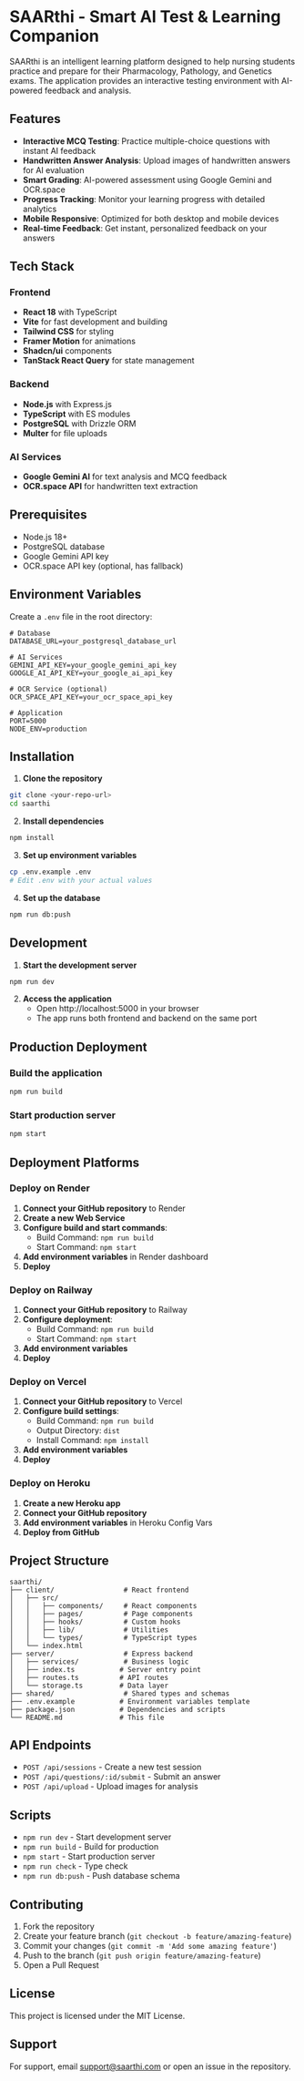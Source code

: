 
# SAARthi - Smart AI Test & Learning Companion

SAARthi is an intelligent learning platform designed to help nursing students practice and prepare for their Pharmacology, Pathology, and Genetics exams. The application provides an interactive testing environment with AI-powered feedback and analysis.

## Features

- **Interactive MCQ Testing**: Practice multiple-choice questions with instant AI feedback
- **Handwritten Answer Analysis**: Upload images of handwritten answers for AI evaluation
- **Smart Grading**: AI-powered assessment using Google Gemini and OCR.space
- **Progress Tracking**: Monitor your learning progress with detailed analytics
- **Mobile Responsive**: Optimized for both desktop and mobile devices
- **Real-time Feedback**: Get instant, personalized feedback on your answers

## Tech Stack

### Frontend
- **React 18** with TypeScript
- **Vite** for fast development and building
- **Tailwind CSS** for styling
- **Framer Motion** for animations
- **Shadcn/ui** components
- **TanStack React Query** for state management

### Backend
- **Node.js** with Express.js
- **TypeScript** with ES modules
- **PostgreSQL** with Drizzle ORM
- **Multer** for file uploads

### AI Services
- **Google Gemini AI** for text analysis and MCQ feedback
- **OCR.space API** for handwritten text extraction

## Prerequisites

- Node.js 18+ 
- PostgreSQL database
- Google Gemini API key
- OCR.space API key (optional, has fallback)

## Environment Variables

Create a `.env` file in the root directory:

```env
# Database
DATABASE_URL=your_postgresql_database_url

# AI Services
GEMINI_API_KEY=your_google_gemini_api_key
GOOGLE_AI_API_KEY=your_google_ai_api_key

# OCR Service (optional)
OCR_SPACE_API_KEY=your_ocr_space_api_key

# Application
PORT=5000
NODE_ENV=production
```

## Installation

1. **Clone the repository**
```bash
git clone <your-repo-url>
cd saarthi
```

2. **Install dependencies**
```bash
npm install
```

3. **Set up environment variables**
```bash
cp .env.example .env
# Edit .env with your actual values
```

4. **Set up the database**
```bash
npm run db:push
```

## Development

1. **Start the development server**
```bash
npm run dev
```

2. **Access the application**
   - Open http://localhost:5000 in your browser
   - The app runs both frontend and backend on the same port

## Production Deployment

### Build the application
```bash
npm run build
```

### Start production server
```bash
npm start
```

## Deployment Platforms

### Deploy on Render

1. **Connect your GitHub repository** to Render
2. **Create a new Web Service**
3. **Configure build and start commands**:
   - Build Command: `npm run build`
   - Start Command: `npm start`
4. **Add environment variables** in Render dashboard
5. **Deploy**

### Deploy on Railway

1. **Connect your GitHub repository** to Railway
2. **Configure deployment**:
   - Build Command: `npm run build`
   - Start Command: `npm start`
3. **Add environment variables**
4. **Deploy**

### Deploy on Vercel

1. **Connect your GitHub repository** to Vercel
2. **Configure build settings**:
   - Build Command: `npm run build`
   - Output Directory: `dist`
   - Install Command: `npm install`
3. **Add environment variables**
4. **Deploy**

### Deploy on Heroku

1. **Create a new Heroku app**
2. **Connect your GitHub repository**
3. **Add environment variables** in Heroku Config Vars
4. **Deploy from GitHub**

## Project Structure

```
saarthi/
├── client/                 # React frontend
│   ├── src/
│   │   ├── components/     # React components
│   │   ├── pages/          # Page components
│   │   ├── hooks/          # Custom hooks
│   │   ├── lib/            # Utilities
│   │   └── types/          # TypeScript types
│   └── index.html
├── server/                 # Express backend
│   ├── services/           # Business logic
│   ├── index.ts           # Server entry point
│   ├── routes.ts          # API routes
│   └── storage.ts         # Data layer
├── shared/                 # Shared types and schemas
├── .env.example           # Environment variables template
├── package.json           # Dependencies and scripts
└── README.md              # This file
```

## API Endpoints

- `POST /api/sessions` - Create a new test session
- `POST /api/questions/:id/submit` - Submit an answer
- `POST /api/upload` - Upload images for analysis

## Scripts

- `npm run dev` - Start development server
- `npm run build` - Build for production
- `npm start` - Start production server
- `npm run check` - Type check
- `npm run db:push` - Push database schema

## Contributing

1. Fork the repository
2. Create your feature branch (`git checkout -b feature/amazing-feature`)
3. Commit your changes (`git commit -m 'Add some amazing feature'`)
4. Push to the branch (`git push origin feature/amazing-feature`)
5. Open a Pull Request

## License

This project is licensed under the MIT License.

## Support

For support, email support@saarthi.com or open an issue in the repository.
